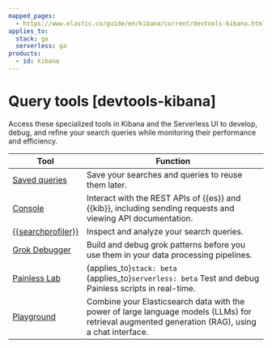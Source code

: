 ```yaml
---
mapped_pages:
  - https://www.elastic.co/guide/en/kibana/current/devtools-kibana.html
applies_to:
  stack: ga
  serverless: ga
products:
  - id: kibana
---
```


# Query tools [devtools-kibana]

Access these specialized tools in Kibana and the Serverless UI to develop, debug, and refine your search queries while monitoring their performance and efficiency.

| Tool | Function |
|------|----------|
| [Saved queries](tools/saved-queries.md) | Save your searches and queries to reuse them later. |
| [Console](tools/console.md) | Interact with the REST APIs of {{es}} and {{kib}}, including sending requests and viewing API documentation. |
| [{{searchprofiler}}](tools/search-profiler.md) | Inspect and analyze your search queries. |
| [Grok Debugger](tools/grok-debugger.md) | Build and debug grok patterns before you use them in your data processing pipelines. |
| [Painless Lab](../scripting/painless-lab.md) | {applies_to}`stack: beta` {applies_to}`serverless: beta` Test and debug Painless scripts in real-time. |
| [Playground](tools/playground.md) | Combine your Elasticsearch data with the power of large language models (LLMs) for retrieval augmented generation (RAG), using a chat interface. |





